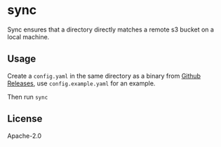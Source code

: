 # sync

Sync ensures that a directory directly matches a remote s3 bucket on a local machine.

## Usage

Create a `config.yaml` in the same directory as a binary from [Github Releases](https://github.com/tritonmedia/sync/releases), use `config.example.yaml` for an example.

Then run `sync`

## License 

Apache-2.0